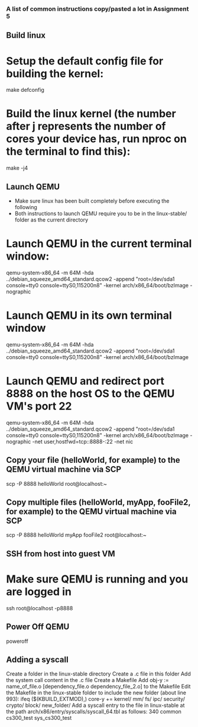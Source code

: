 ### A list of common instructions copy/pasted a lot in Assignment 5


## Build linux


# Setup the default config file for building the kernel:
make defconfig

# Build the linux kernel (the number after j represents the number of cores your device has, run nproc on the terminal to find this):
make -j4 


## Launch QEMU
- Make sure linux has been built completely before executing the following
- Both instructions to launch QEMU require you to be in the linux-stable/ folder as the current directory


# Launch QEMU in the current terminal window:
qemu-system-x86_64 -m 64M -hda ../debian_squeeze_amd64_standard.qcow2 -append "root=/dev/sda1 console=tty0 console=ttyS0,115200n8" -kernel arch/x86_64/boot/bzImage -nographic


# Launch QEMU in its own terminal window
qemu-system-x86_64 -m 64M -hda ../debian_squeeze_amd64_standard.qcow2 -append "root=/dev/sda1 console=tty0 console=ttyS0,115200n8" -kernel arch/x86_64/boot/bzImage


# Launch QEMU and redirect port 8888 on the host OS to the QEMU VM's port 22
qemu-system-x86_64 -m 64M -hda ../debian_squeeze_amd64_standard.qcow2 -append "root=/dev/sda1 console=tty0 console=ttyS0,115200n8" -kernel arch/x86_64/boot/bzImage -nographic -net user,hostfwd=tcp::8888-:22 -net nic


## Copy your file (helloWorld, for example) to the QEMU virtual machine via SCP 
scp -P 8888 helloWorld root@localhost:~


## Copy multiple files (helloWorld, myApp, fooFile2, for example) to the QEMU virtual machine via SCP
scp -P 8888 helloWorld myApp fooFile2 root@localhost:~


## SSH from host into guest VM
# Make sure QEMU is running and you are logged in
ssh root@localhost -p8888


## Power Off QEMU
poweroff


## Adding a syscall
Create a folder in the linux-stable directory
Create a .c file in this folder
Add the system call content in the .c file
Create a Makefile
Add obj-y := name_of_file.o [dependency_file.o dependency_file_2.o] to the Makefile
Edit the Makefile in the linux-stable folder to include the new folder (about line 993):
    ifeq ($(KBUILD_EXTMOD),)
    core-y += kernel/ mm/ fs/ ipc/ security/ crypto/ block/ new_folder/
Add a syscall entry to the file in linux-stable at the path arch/x86/entry/syscalls/syscall_64.tbl as follows:
    340 common cs300_test sys_cs300_test